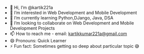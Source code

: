 - 👋 Hi, I’m @kartik221a
- 👀 I’m interested in Web Development and Mobile Development
- 🌱 I’m currently learning Python,DJango, Java, DSA
- 💞️ I’m looking to collaborate on Web Development and Mobile Development Projects
- 📫 How to reach me - email: kartikkumar221a@gmail.com
- 😄 Pronouns: Quick Learner
- ⚡ Fun fact: Sometimes getting so deep about particular topic 😅

<!---
kartik221a/kartik221a is a ✨ special ✨ repository because its `README.md` (this file) appears on your GitHub profile.
You can click the Preview link to take a look at your changes.
--->
